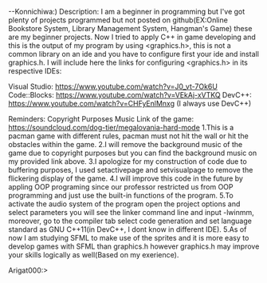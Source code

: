 --Konnichiwa:)
Description: I am a beginner in programming but I've got plenty of projects programmed
but not posted on github(EX:Online Bookstore System, Library Management System, 
Hangman's Game) these are my beginner projects. Now I tried to apply C++ in game 
developing and this is the output of my program by using <graphics.h>, this is not
a common library on an ide and you have to configure first your ide and install 
graphics.h. I will include here the links for configuring <graphics.h> in its 
respective IDEs: 

Visual Studio: https://www.youtube.com/watch?v=J0_vt-7Ok6U
Code::Blocks: https://www.youtube.com/watch?v=VEkAj-xVTKQ
DevC++: https://www.youtube.com/watch?v=CHFyEnlMnxg 
(I always use DevC++)

Reminders:
Copyright Purposes
Music Link of the game: https://soundcloud.com/dog-tier/megalovania-hard-mode
1.This is a pacman game with different rules, pacman must not hit the wall or hit
the obstacles within the game.
2.I will remove the background music of the game due to copyright purposes but you can
find the background music on my provided link above.
3.I apologize for my construction of code due to buffering purposes, I used
setactivepage and setvisualpage to remove the flickering display of the game.
4.I will improve this code in the future by appling OOP programing since our professor
restricted us from OOP programming and just use the built-in functions of the program.
5.To activate the audio system of the program open the project options and select 
parameters you will see the linker command line and input -lwinmm, moreover, go to
the compiler tab select code generation and set language standard as GNU C++11(in 
DevC++, I dont know in different IDE).
5.As of now I am studying SFML to make use of the sprites and it is more easy to 
develop games with SFML than graphics.h however graphics.h may improve your skills 
logically as well(Based on my exerience).

Arigat000:>
